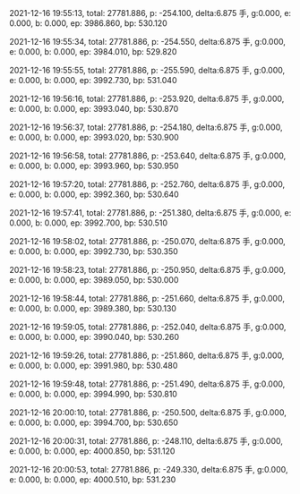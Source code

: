 2021-12-16 19:55:13, total: 27781.886, p: -254.100, delta:6.875 手, g:0.000, e: 0.000, b: 0.000, ep: 3986.860, bp: 530.120

2021-12-16 19:55:34, total: 27781.886, p: -254.550, delta:6.875 手, g:0.000, e: 0.000, b: 0.000, ep: 3984.010, bp: 529.820

2021-12-16 19:55:55, total: 27781.886, p: -255.590, delta:6.875 手, g:0.000, e: 0.000, b: 0.000, ep: 3992.730, bp: 531.040

2021-12-16 19:56:16, total: 27781.886, p: -253.920, delta:6.875 手, g:0.000, e: 0.000, b: 0.000, ep: 3993.040, bp: 530.870

2021-12-16 19:56:37, total: 27781.886, p: -254.180, delta:6.875 手, g:0.000, e: 0.000, b: 0.000, ep: 3993.020, bp: 530.900

2021-12-16 19:56:58, total: 27781.886, p: -253.640, delta:6.875 手, g:0.000, e: 0.000, b: 0.000, ep: 3993.960, bp: 530.950

2021-12-16 19:57:20, total: 27781.886, p: -252.760, delta:6.875 手, g:0.000, e: 0.000, b: 0.000, ep: 3992.360, bp: 530.640

2021-12-16 19:57:41, total: 27781.886, p: -251.380, delta:6.875 手, g:0.000, e: 0.000, b: 0.000, ep: 3992.700, bp: 530.510

2021-12-16 19:58:02, total: 27781.886, p: -250.070, delta:6.875 手, g:0.000, e: 0.000, b: 0.000, ep: 3992.730, bp: 530.350

2021-12-16 19:58:23, total: 27781.886, p: -250.950, delta:6.875 手, g:0.000, e: 0.000, b: 0.000, ep: 3989.050, bp: 530.000

2021-12-16 19:58:44, total: 27781.886, p: -251.660, delta:6.875 手, g:0.000, e: 0.000, b: 0.000, ep: 3989.380, bp: 530.130

2021-12-16 19:59:05, total: 27781.886, p: -252.040, delta:6.875 手, g:0.000, e: 0.000, b: 0.000, ep: 3990.040, bp: 530.260

2021-12-16 19:59:26, total: 27781.886, p: -251.860, delta:6.875 手, g:0.000, e: 0.000, b: 0.000, ep: 3991.980, bp: 530.480

2021-12-16 19:59:48, total: 27781.886, p: -251.490, delta:6.875 手, g:0.000, e: 0.000, b: 0.000, ep: 3994.990, bp: 530.810

2021-12-16 20:00:10, total: 27781.886, p: -250.500, delta:6.875 手, g:0.000, e: 0.000, b: 0.000, ep: 3994.700, bp: 530.650

2021-12-16 20:00:31, total: 27781.886, p: -248.110, delta:6.875 手, g:0.000, e: 0.000, b: 0.000, ep: 4000.850, bp: 531.120

2021-12-16 20:00:53, total: 27781.886, p: -249.330, delta:6.875 手, g:0.000, e: 0.000, b: 0.000, ep: 4000.510, bp: 531.230